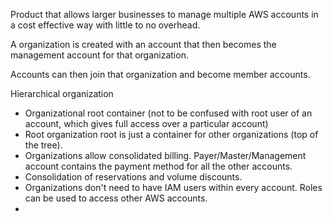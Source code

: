 Product that allows larger businesses to manage multiple AWS accounts in a cost effective way with little to no overhead.

A organization is created with an account that then becomes the management account for that organization. 

Accounts can then join that organization and become member accounts.

Hierarchical organization

* Organizational root container (not to be confused with root user of an account, which gives full access over a particular account)
* Root organization root is just a container for other organizations (top of the tree).
* Organizations allow consolidated billing. Payer/Master/Management account contains the payment method for all the other accounts.
* Consolidation of reservations and volume discounts.
* Organizations don't need to have IAM users within every account. Roles can be used to access other AWS accounts.
* 
